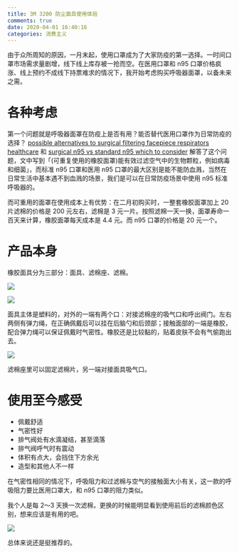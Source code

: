 ```yaml
---
title: 3M 3200 防尘面具使用体验
comments: true
date: 2020-04-01 16:40:16
categories: 消费主义
---
```

由于众所周知的原因，一月末起，使用口罩成为了大家防疫的第一选择。一时间口罩市场需求量剧增，线下线上库存被一抢而空。在医用口罩和 n95 口罩价格疯涨、线上预约不成线下持票难求的情况下，我开始考虑购买呼吸器面罩，以备未来之需。

# 各种考虑
第一个问题就是呼吸器面罩在防疫上是否有用？能否替代医用口罩作为日常防疫的选择？ [possible alternatives to surgical filtering facepiece respirators healthcare](https://multimedia.3m.com/mws/media/1803705O/possible-alternatives-to-surgical-filtering-facepiece-respirators-healthcare.pdf) 和 [surgical n95 vs standard n95 which to consider](https://multimedia.3m.com/mws/media/1794572O/surgical-n95-vs-standard-n95-which-to-consider.pdf) 解答了这个问题，文中写到「(可重复使用的橡胶面罩)能有效过滤空气中的生物颗粒，例如病毒和细菌」，而标准 n95 口罩和医用 n95 口罩的最大区别是能不能防血溅，当然在日常生活中基本遇不到血溅的场景，我们是可以在日常防疫场景中使用 n95 标准呼吸器的。

而可重用的面罩在使用成本上有优势：在二月初购买时，一整套橡胶面罩加上 20 片滤棉的价格是 200 元左右，滤棉是 3 元一片。按照滤棉一天一换，面罩寿命一百天来计算，橡胶面罩每天成本是 4.4 元。而 n95 口罩的价格是 20 元一个。

# 产品本身
橡胶面具分为三部分：面具、滤棉座、滤棉。

![](1.jpg)

![](2.jpg)

面具主体是塑料的，对外的一端有两个口：对接滤棉座的吸气口和呼出阀门。左右两侧有弹力绳，在正确佩戴后可以挂在后脑勺和后颈部；接触面部的一端是橡胶，配合弹力绳可以保证佩戴时气密性。橡胶还是比较黏的，贴着皮肤不会有气偷跑出去。

![](3.jpg)

滤棉座里可以固定滤棉片，另一端对接面具吸气口。


# 使用至今感受

- 佩戴舒适
- 气密性好
- 排气阀处有水滴凝结，甚至滴落
- 排气阀呼气时有震动
- 体积有点大，会挡住下方余光
- 造型和其他人不一样

在气密性相同的情况下，呼吸阻力和过滤棉与空气的接触面大小有关，这一款的呼吸阻力要比医用口罩大，和 n95 口罩的阻力类似。

我个人是每 2～3 天换一次滤棉，更换的时候能明显看到使用前后的滤棉颜色区别，想来应该是有用的吧。

![](4.jpg)

总体来说还是挺推荐的。
